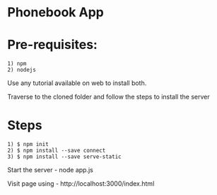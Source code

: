 

# Phonebook App

# Pre-requisites:
    1) npm
    2) nodejs

Use any tutorial available on web to install both.

Traverse to the cloned folder and follow the steps to install the server

# Steps
    1) $ npm init
    2) $ npm install --save connect
    3) $ npm install --save serve-static
    
 Start the server - 
 node app.js
 
 Visit page using - 
 http://localhost:3000/index.html
    
    
